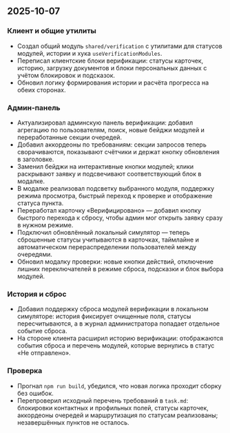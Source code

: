 ## 2025-10-07
### Клиент и общие утилиты
- Создал общий модуль `shared/verification` с утилитами для статусов модулей, истории и хука `useVerificationModules`.
- Переписал клиентские блоки верификации: статусы карточек, историю, загрузку документов и блоки персональных данных с учётом блокировок и подсказок.
- Обновил логику формирования истории и расчёта прогресса на обеих сторонах.

### Админ-панель
- Актуализировал админскую панель верификации: добавил агрегацию по пользователям, поиск, новые бейджи модулей и переработанные секции очередей.
- Добавил аккордеоны по требованиям: секции запросов теперь сворачиваются, показывают счётчики и держат кнопку обновления в заголовке.
- Заменил бейджи на интерактивные кнопки модулей; клики раскрывают заявку и подсвечивают соответствующий блок в модалке.
- В модалке реализовал подсветку выбранного модуля, поддержку режима просмотра, быстрый переход к проверке и отображение статуса пункта.
- Переработал карточку «Верифицировано» — добавил кнопку быстрого перехода к сбросу, чтобы админ мог открыть заявку сразу в нужном режиме.
- Подключил обновлённый локальный симулятор — теперь сброшенные статусы учитываются в карточках, таймлайне и автоматическом перераспределении пользователей между очередями.
- Обновил модалку проверки: новые кнопки действий, отключение лишних переключателей в режиме сброса, подсказки и блок выбора модулей.

### История и сброс
- Добавил поддержку сброса модулей верификации в локальном симуляторе: история фиксирует очищенные поля, статусы пересчитываются, а в журнал администратора попадает отдельное событие сброса.
- На стороне клиента расширил историю верификации: отображаются события сброса и перечень модулей, которые вернулись в статус «Не отправлено».

### Проверка
- Прогнал `npm run build`, убедился, что новая логика проходит сборку без ошибок.
- Перепроверил исходный перечень требований в `task.md`: блокировки контактных и профильных полей, статусы карточек, аккордеоны очередей и маршрутизация по статусам реализованы; незавершённых пунктов не осталось.

